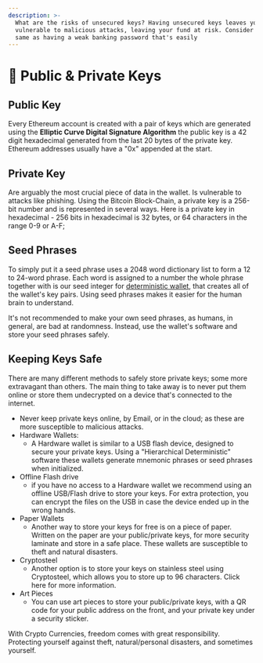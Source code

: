 ```yaml
---
description: >-
  What are the risks of unsecured keys? Having unsecured keys leaves you
  vulnerable to malicious attacks, leaving your fund at risk. Consider it the
  same as having a weak banking password that's easily
---
```


# 🔑 Public & Private Keys

## Public Key

Every Ethereum account is created with a pair of keys which are generated using the **Elliptic Curve Digital Signature Algorithm** the public key is a 42 digit hexadecimal generated from the last 20 bytes of the private key. Ethereum addresses usually have a "0x" appended at the start.



## Private Key

Are arguably the most crucial piece of data in the wallet. Is vulnerable to attacks like phishing. Using the Bitcoin Block-Chain, a private key is a 256-bit number and is represented in several ways. Here is a private key in hexadecimal - 256 bits in hexadecimal is 32 bytes, or 64 characters in the range 0-9 or A-F;

## Seed Phrases

To simply put it a seed phrase uses a 2048 word dictionary list to form a 12 to 24-word phrase. Each word is assigned to a number the whole phrase together with is our seed integer for [deterministic wallet](https://en.bitcoin.it/wiki/Deterministic\_wallet), that creates all of the wallet's key pairs. Using seed phrases makes it easier for the human brain to understand.&#x20;

It's not recommended to make your own seed phrases, as humans, in general, are bad at randomness. Instead, use the wallet's software and store your seed phrases safely.



## Keeping Keys Safe

There are many different methods to safely store private keys; some more extravagant than others. The main thing to take away is to never put them online or store them undecrypted on a device that's connected to the internet.

* Never keep private keys online, by Email, or in the cloud; as these are more susceptible to malicious attacks.
* Hardware Wallets:
  * A Hardware wallet is similar to a USB flash device, designed to secure your private keys. Using a "Hierarchical Deterministic" software these wallets generate mnemonic phrases or seed phrases when initialized.
* Offline Flash drive
  * if you have no access to a Hardware wallet we recommend using an offline USB/Flash drive to store your keys. For extra protection, you can encrypt the files on the USB in case the device ended up in the wrong hands.
* Paper Wallets
  * Another way to store your keys for free is on a piece of paper. Written on the paper are your public/private keys, for more security laminate and store in a safe place. These wallets are susceptible to theft and natural disasters.
* Cryptosteel
  * Another option is to store your keys on stainless steel using Cryptosteel, which allows you to store up to 96 characters. Click here for more information.
* Art Pieces
  * You can use art pieces to store your public/private keys, with a QR code for your public address on the front, and your private key under a security sticker.

With Crypto Currencies, freedom comes with great responsibility. Protecting yourself against theft, natural/personal disasters, and sometimes yourself.
